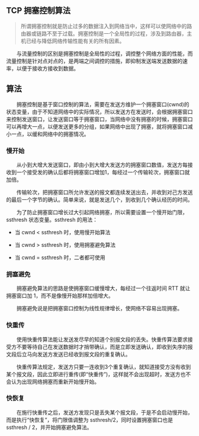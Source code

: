 ## TCP 拥塞控制算法

> 所谓拥塞控制就是防止过多的数据注入到网络当中，这样可以使网络中的路由器或链路不至于过载。拥塞控制是一个全局性的过程，涉及到路由器，主机已经与降低网络传输性能有关的所有因素。

&emsp;&emsp;与流量控制的区别是拥塞控制是全局性的过程，调控整个网络方面的性能，而流量控制是针对点对点的，是两端之间调控的措施，即抑制发送端发送数据的速率，以便于接收方接收到数据。

## 算法

&emsp;&emsp;拥塞控制是基于窗口控制的算法，需要在发送方维护一个拥塞窗口(cwnd)的状态变量，由于不知道网络中的实际情况，所以发送方在发送时，会根据拥塞窗口来控制发送窗口，让发送窗口等于拥塞窗口，当网络中没有拥塞的时候，拥塞窗口可以再增大一点，以便发送更多的分组，如果网络中出现了拥塞，就将拥塞窗口减小一点，以缓和网络中的拥塞情况。

### 慢开始

&emsp;&emsp;从小到大增大发送窗口，即由小到大增大发送方的拥塞窗口数值，发送方每接收到一个接受发的确认后都将拥塞窗口增加1，每经过一个传输轮次，拥塞窗口就加倍。

&emsp;&emsp;传输轮次，把拥塞窗口所允许发送的报文都连续发送出去，并收到对己方发送的最后一个字节的确认。简单来说，就是发送几个，到收到几个确认经历的时间。

&emsp;&emsp;为了防止拥塞窗口增长过大引起网络拥塞，所以需要设置一个慢开始门限，ssthresh 状态变量。ssthresh 的用法：
- 当 cwnd < ssthresh 时，使用慢开始算法

- 当 cwnd > ssthresh 时，使用拥塞避免算法

- 当 cwnd = ssthresh 时，二者都可使用

### 拥塞避免

&emsp;&emsp;拥塞避免算法的思路是使拥塞窗口缓慢增大，每经过一个往返时间 RTT 就让拥塞窗口加 1，而不是像慢开始那样加倍增大。

&emsp;&emsp;拥塞避免说是把拥塞窗口控制为线性规律增长，使网络不容易出现拥塞。

### 快重传

&emsp;&emsp;使用快重传算法能让发送发尽早的知道个别报文段的丢失。快重传算法要求接受方不要等待自己在发送数据时才捎带确认，而是立即发送确认，即收到失序的报文段后立马向发送方发送已经收到报文段的重复确认。

&emsp;&emsp;快重传算法规定，发送方只要一连收到3个重复确认，就知道接受方没有收到某个报文段，因此立即进行重传(即“快重传”)，这样就不会出现超时，发送方也不会认为出现网络拥塞而重新开始慢开始。

### 快恢复

&emsp;&emsp;在施行快重传之后，发送方发现只是丢失某个报文段，于是不会启动慢开始，而是执行“快恢复”，将门限值调整为 ssthresh/2，同时设置拥塞窗口也是 ssthresh / 2，并开始拥塞避免算法。